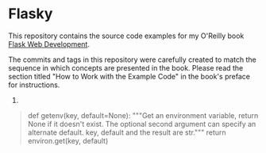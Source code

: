 Flasky
======

This repository contains the source code examples for my O'Reilly book [Flask Web Development](http://www.flaskbook.com).

The commits and tags in this repository were carefully created to match the sequence in which concepts are presented in the book. Please read the section titled "How to Work with the Example Code" in the book's preface for instructions.

1.
>def getenv(key, default=None):
>    """Get an environment variable, return None if it doesn't exist.
>    The optional second argument can specify an alternate default.
>    key, default and the result are str."""
>    return environ.get(key, default)

